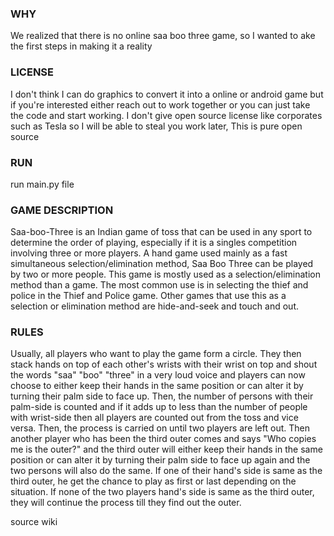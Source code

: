 ### WHY
We realized that there is no online saa boo three game, so I wanted to ake the first steps in making it a reality


### LICENSE
I don't think I can do graphics to convert it into a online or android game but if you're interested either reach
out to work together or you can just take the code and start working. I don't give open source license like corporates
such as Tesla so I will be able to steal you work later, This is pure open source

### RUN
run main.py file

### GAME DESCRIPTION
Saa-boo-Three is an Indian game of toss that can be used in any sport to determine the order of playing, especially if it is a singles competition involving three or more players. A hand game used mainly as a fast simultaneous selection/elimination method, Saa Boo Three can be played by two or more people. This game is mostly used as a selection/elimination method than a game. The most common use is in selecting the thief and police in the Thief and Police game. Other games that use this as a selection or elimination method are hide-and-seek and touch and out.

### RULES
Usually, all players who want to play the game form a circle. They then stack hands on top of each other's wrists with their wrist on top and shout the words "saa" "boo" "three" in a very loud voice and players can now choose to either keep their hands in the same position or can alter it by turning their palm side to face up. Then, the number of persons with their palm-side is counted and if it adds up to less than the number of people with wrist-side then all players are counted out from the toss and vice versa. Then, the process is carried on until two players are left out. Then another player who has been the third outer comes and says "Who copies me is the outer?" and the third outer will either keep their hands in the same position or can alter it by turning their palm side to face up again and the two persons will also do the same. If one of their hand's side is same as the third outer, he get the chance to play as first or last depending on the situation. If none of the two players hand's side is same as the third outer, they will continue the process till they find out the outer.

source wiki
